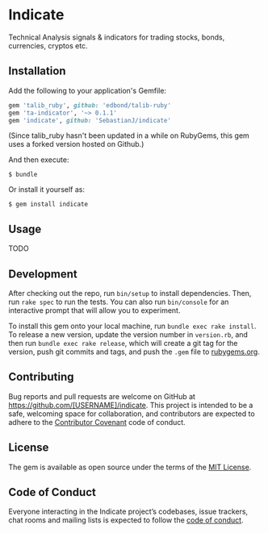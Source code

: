 # Indicate

Technical Analysis signals & indicators for trading stocks, bonds, currencies, cryptos etc.

## Installation

Add the following to your application's Gemfile:

```ruby
gem 'talib_ruby', github: 'edbond/talib-ruby'
gem 'ta-indicator', '~> 0.1.1'
gem 'indicate', github: 'SebastianJ/indicate'
```

(Since talib_ruby hasn't been updated in a while on RubyGems, this gem uses a forked version hosted on Github.)

And then execute:

    $ bundle

Or install it yourself as:

    $ gem install indicate

## Usage

TODO

## Development

After checking out the repo, run `bin/setup` to install dependencies. Then, run `rake spec` to run the tests. You can also run `bin/console` for an interactive prompt that will allow you to experiment.

To install this gem onto your local machine, run `bundle exec rake install`. To release a new version, update the version number in `version.rb`, and then run `bundle exec rake release`, which will create a git tag for the version, push git commits and tags, and push the `.gem` file to [rubygems.org](https://rubygems.org).

## Contributing

Bug reports and pull requests are welcome on GitHub at https://github.com/[USERNAME]/indicate. This project is intended to be a safe, welcoming space for collaboration, and contributors are expected to adhere to the [Contributor Covenant](http://contributor-covenant.org) code of conduct.

## License

The gem is available as open source under the terms of the [MIT License](https://opensource.org/licenses/MIT).

## Code of Conduct

Everyone interacting in the Indicate project’s codebases, issue trackers, chat rooms and mailing lists is expected to follow the [code of conduct](https://github.com/[USERNAME]/indicate/blob/master/CODE_OF_CONDUCT.md).
